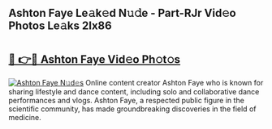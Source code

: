 ## Ashton Faye Le𝚊k𝚎d N𝚞𝚍e - Part-RJr Vid𝚎o Photos Le𝚊ks 2Ix86

# <h2><a href="http://fbfr2cg.evod.top/?m=Ashton+Faye">🔗 👉🔴 Ashton Faye Vid𝚎o Ph𝚘t𝚘s</a></h2>

[![Ashton Faye N𝚞d𝚎s](https://i.imgur.com/8V9OHl7.gif)](http://fbfr2cg.evod.top/?m=Ashton+Faye)
Online content creator Ashton Faye who is known for sharing lifestyle and dance content, including solo and collaborative dance performances and vlogs. Ashton Faye, a respected public figure in the scientific community, has made groundbreaking discoveries in the field of medicine. 
